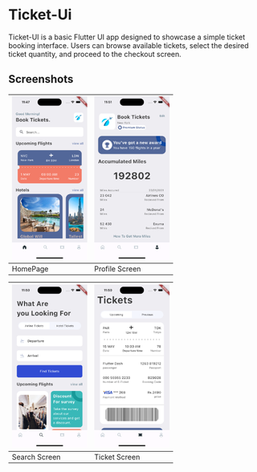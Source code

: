 # Ticket-Ui
Ticket-UI is a basic Flutter UI app designed to showcase a simple ticket booking interface. Users can browse available tickets, select the desired ticket quantity, and proceed to the checkout screen.
## Screenshots

| <img src="https://github.com/Tushar-chadha/Ticket-UI/raw/main/lib/screenshots/Homepage.png" alt="Homepage" width="150"/> | <img src="https://github.com/Tushar-chadha/Ticket-UI/raw/main/lib/screenshots/profileScreen.png" alt="Profile Screen" width="150"/> |
|---|---|
| HomePage | Profile Screen |

| <img src="https://github.com/Tushar-chadha/Ticket-UI/raw/main/lib/screenshots/searchScreen.png" alt="Search Screen" width="150"/> | <img src="https://github.com/Tushar-chadha/Ticket-UI/raw/main/lib/screenshots/ticketScreen.png" alt="Ticket Screen" width="150"/> |
|---|---|
| Search Screen | Ticket Screen |
